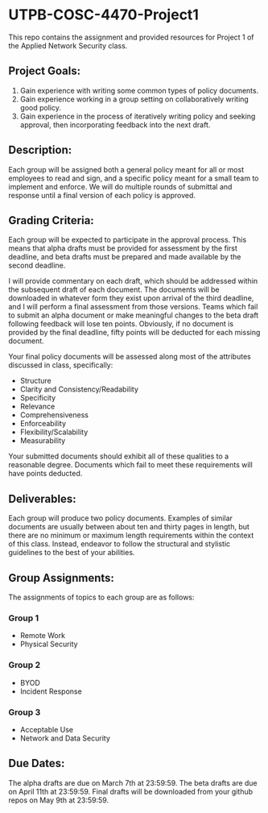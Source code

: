 # UTPB-COSC-4470-Project1
This repo contains the assignment and provided resources for Project 1 of the Applied Network Security class.

## Project Goals:
1) Gain experience with writing some common types of policy documents.
2) Gain experience working in a group setting on collaboratively writing good policy.
3) Gain experience in the process of iteratively writing policy and seeking approval, then incorporating feedback into the next draft.

## Description:
Each group will be assigned both a general policy meant for all or most employees to read and sign, and a specific policy meant for a small team to implement and enforce.  We will do multiple rounds of submittal and response until a final version of each policy is approved.

## Grading Criteria:
Each group will be expected to participate in the approval process.  This means that alpha drafts must be provided for assessment by the first deadline, and beta drafts must be prepared and made available by the second deadline.

I will provide commentary on each draft, which should be addressed within the subsequent draft of each document.  The documents will be downloaded in whatever form they exist upon arrival of the third deadline, and I will perform a final assessment from those versions.  Teams which fail to submit an alpha document or make meaningful changes to the beta draft following feedback will lose ten points.  Obviously, if no document is provided by the final deadline, fifty points will be deducted for each missing document.

Your final policy documents will be assessed along most of the attributes discussed in class, specifically:
 * Structure
 * Clarity and Consistency/Readability
 * Specificity
 * Relevance
 * Comprehensiveness
 * Enforceability
 * Flexibility/Scalability
 * Measurability

Your submitted documents should exhibit all of these qualities to a reasonable degree.  Documents which fail to meet these requirements will have points deducted.

## Deliverables:
Each group will produce two policy documents.  Examples of similar documents are usually between about ten and thirty pages in length, but there are no minimum or maximum length requirements within the context of this class.  Instead, endeavor to follow the structural and stylistic guidelines to the best of your abilities.

## Group Assignments:
The assignments of topics to each group are as follows:

### Group 1
 * Remote Work
 * Physical Security

### Group 2
 * BYOD
 * Incident Response

### Group 3
 * Acceptable Use
 * Network and Data Security

## Due Dates:
The alpha drafts are due on March 7th at 23:59:59.
The beta drafts are due on April 11th at 23:59:59.
Final drafts will be downloaded from your github repos on May 9th at 23:59:59.